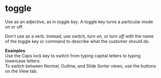# toggle

Use as an adjective, as in *toggle key*. A toggle key turns a particular mode on or off.

Don't use as a verb. Instead, use *switch,* *turn on,* or *turn off* with the name of the toggle key or command to describe what the customer should do. 

**Examples**  
Use the Caps lock key to switch from typing capital letters to typing lowercase letters.  
To switch between Normal, Outline, and Slide Sorter views, use the buttons on the View tab. 
